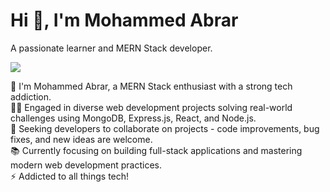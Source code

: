 # Hi 👋, I'm Mohammed Abrar

A passionate learner and MERN Stack developer.


 ![](https://user-images.githubusercontent.com/69011963/137184767-79a13ec7-1bb3-4341-a6da-3a149c9c159a.gif)

👦 I'm Mohammed Abrar, a MERN Stack enthusiast with a strong tech addiction.  
👨‍💻 Engaged in diverse web development projects solving real-world challenges using MongoDB, Express.js, React, and Node.js.  
🤝 Seeking developers to collaborate on projects - code improvements, bug fixes, and new ideas are welcome.  
📚 Currently focusing on building full-stack applications and mastering modern web development practices.  
⚡ Addicted to all things tech!

